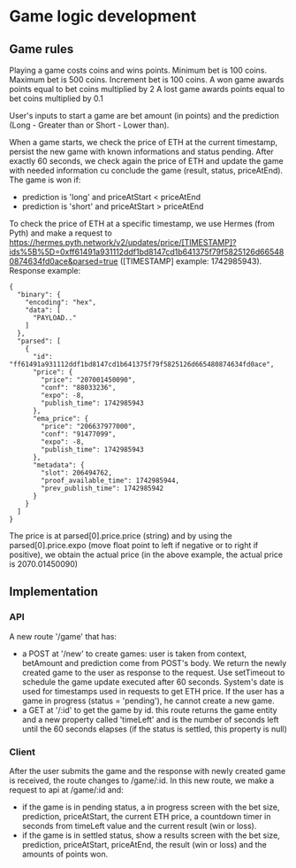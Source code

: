 # Game logic development

## Game rules
Playing a game costs coins and wins points.
Minimum bet is 100 coins.
Maximum bet is 500 coins.
Increment bet is 100 coins.
A won game awards points equal to bet coins multiplied by 2
A lost game awards points equal to bet coins multiplied by 0.1

User's inputs to start a game are bet amount (in points) and the prediction (Long - Greater than or Short - Lower than).

When a game starts, we check the price of ETH at the current timestamp, persist the new game with known informations and status pending. After exactly 60 seconds, we check again the price of ETH and update the game with needed information cu conclude the game (result, status, priceAtEnd).
The game is won if:
 - prediction is 'long' and priceAtStart < priceAtEnd
 - prediction is 'short' and priceAtStart > priceAtEnd

To check the price of ETH at a specific timestamp, we use Hermes (from Pyth) and make a request to https://hermes.pyth.network/v2/updates/price/[TIMESTAMP]?ids%5B%5D=0xff61491a931112ddf1bd8147cd1b641375f79f5825126d665480874634fd0ace&parsed=true ([TIMESTAMP] example: 1742985943).
Response example:
```
{
  "binary": {
    "encoding": "hex",
    "data": [
      "PAYLOAD.."
    ]
  },
  "parsed": [
    {
      "id": "ff61491a931112ddf1bd8147cd1b641375f79f5825126d665480874634fd0ace",
      "price": {
        "price": "207001450090",
        "conf": "88033236",
        "expo": -8,
        "publish_time": 1742985943
      },
      "ema_price": {
        "price": "206637977000",
        "conf": "91477099",
        "expo": -8,
        "publish_time": 1742985943
      },
      "metadata": {
        "slot": 206494762,
        "proof_available_time": 1742985944,
        "prev_publish_time": 1742985942
      }
    }
  ]
}
```
The price is at parsed[0].price.price (string) and by using the parsed[0].price.expo (move float point to left if negative or to right if positive), we obtain the actual price (in the above example, the actual price is 2070.01450090)

## Implementation

### API
A new route '/game' that has:
- a POST at '/new' to create games: user is taken from context, betAmount and prediction come from POST's body. We return the newly created game to the user as response to the request. Use setTimeout to schedule the game update executed after 60 seconds. System's date is used for timestamps used in requests to get ETH price. If the user has a game in progress (status = 'pending'), he cannot create a new game. 
- a GET at '/:id' to get the game by id. this route returns the game entity and a new property called 'timeLeft' and is the number of seconds left until the 60 seconds elapses (if the status is settled, this property is null)


### Client
After the user submits the game and the response with newly created game is received, the route changes to /game/:id. In this new route, we make a request to api at /game/:id and: 
- if the game is in pending status, a in progress screen with the bet size, prediction, priceAtStart, the current ETH price, a countdown timer in seconds from timeLeft value and the current result (win or loss).
- if the game is in settled status, show a results screen with the bet size, prediction, priceAtStart, priceAtEnd, the result (win or loss) and the amounts of points won.
